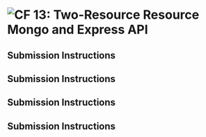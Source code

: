 ![CF](https://camo.githubusercontent.com/70edab54bba80edb7493cad3135e9606781cbb6b/687474703a2f2f692e696d6775722e636f6d2f377635415363382e706e67) 13: Two-Resource Resource Mongo and Express API
===

## Submission Instructions
## Submission Instructions
## Submission Instructions
## Submission Instructions
